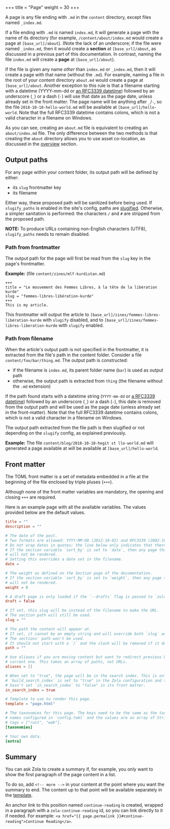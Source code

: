 +++
title = "Page"
weight = 30
+++

A page is any file ending with `.md` in the `content` directory, except files
named `_index.md`.

If a file ending with `.md` is named `index.md`, it will generate a page
with the name of its directory (for example, `/content/about/index.md` would
create a page at `[base_url]/about`). (Note the lack of an underscore; if the file
were named `_index.md`, then it would create a **section** at `[base_url]/about`, as
discussed in a previous part of this documentation.  In contrast, naming the file `index.md` will
create a **page** at `[base_url]/about`).

If the file is given any name *other* than `index.md` or `_index.md`, then it will
create a page with that name (without the `.md`). For example, naming a file in the root of your
content directory `about.md` would create a page at `[base_url]/about`.
Another exception to this rule is that a filename starting with a datetime (YYYY-mm-dd or [an RFC3339 datetime](https://www.ietf.org/rfc/rfc3339.txt)) followed by
an underscore (`_`) or a dash (`-`) will use that date as the page date, unless already set
in the front matter. The page name will be anything after `_`/`-`, so the file `2018-10-10-hello-world.md` will
be available at `[base_url]/hello-world`. Note that the full RFC3339 datetime contains colons, which is not a valid
character in a filename on Windows.

As you can see, creating an `about.md` file is equivalent to creating an
`about/index.md` file.  The only difference between the two methods is that creating
the `about` directory allows you to use asset co-location, as discussed in the
[overview](@/documentation/content/overview.md#asset-colocation) section.

## Output paths

For any page within your content folder, its output path will be defined by either:

- its `slug` frontmatter key
- its filename

Either way, these proposed path will be sanitized before being used. If `slugify_paths` is enabled in the site's config, paths are [slugified](https://docs.rs/slug/0.1.4/slug/fn.slugify.html). Otherwise, a simpler sanitation is performed: the characters `/` and `#` are stripped from the proposed path.

**NOTE:** To produce URLs containing non-English characters (UTF8), `slugify_paths` needs to remain disabled.

### Path from frontmatter

The output path for the page will first be read from the `slug` key in the page's frontmatter.

**Example:** (file `content/zines/mlf-kurdistan.md`)

```
+++
title = "Le mouvement des Femmes Libres, à la tête de la libération kurde"
slug = "femmes-libres-libération-kurde"
+++
This is my article.
```

This frontmatter will output the article to `[base_url]/zines/femmes-libres-libération-kurde` with `slugify` disabled, and to `[base_url]/zines/femmes-libres-liberation-kurde` with `slugify` enabled.

### Path from filename

When the article's output path is not specified in the frontmatter, it is extracted from the file's path in the content folder. Consider a file `content/foo/bar/thing.md`. The output path is constructed:
- if the filename is `index.md`, its parent folder name (`bar`) is used as output path
- otherwise, the output path is extracted from `thing` (the filename without the `.md` extension)

If the path found starts with a datetime string (`YYYY-mm-dd` or [a RFC3339 datetime](https://www.ietf.org/rfc/rfc3339.txt)) followed by an underscore (`_`) or a dash (`-`), this date is removed from the output path and will be used as the page date (unless already set in the front-matter). Note that the full RFC3339 datetime contains colons, which is not a valid character in a filename on Windows.

The output path extracted from the file path is then slugified or not depending on the `slugify` config, as explained previously.

**Example:** The file `content/blog/2018-10-10-hegit st
llo-world.md` will generated a page available at will be available at `[base_url]/hello-world`.

## Front matter

The TOML front matter is a set of metadata embedded in a file at the beginning of the file enclosed
by triple pluses (`+++`).

Although none of the front matter variables are mandatory, the opening and closing `+++` are required.

Here is an example page with all the available variables. The values provided below are the
default values.

```toml
title = ""
description = ""

# The date of the post.
# Two formats are allowed: YYYY-MM-DD (2012-10-02) and RFC3339 (2002-10-02T15:00:00Z).
# Do not wrap dates in quotes; the line below only indicates that there is no default date.
# If the section variable `sort_by` is set to `date`, then any page that lacks a `date`
# will not be rendered.
# Setting this overrides a date set in the filename.
date =

# The weight as defined on the Section page of the documentation.
# If the section variable `sort_by` is set to `weight`, then any page that lacks a `weight`
# will not be rendered.
weight = 0

# A draft page is only loaded if the `--drafts` flag is passed to `zola build`, `zola serve` or `zola check`.
draft = false

# If set, this slug will be instead of the filename to make the URL.
# The section path will still be used.
slug = ""

# The path the content will appear at.
# If set, it cannot be an empty string and will override both `slug` and the filename.
# The sections' path won't be used.
# It should not start with a `/` and the slash will be removed if it does.
path = ""

# Use aliases if you are moving content but want to redirect previous URLs to the
# current one. This takes an array of paths, not URLs.
aliases = []

# When set to "true", the page will be in the search index. This is only used if
# `build_search_index` is set to "true" in the Zola configuration and the parent section
# hasn't set `in_search_index` to "false" in its front matter.
in_search_index = true

# Template to use to render this page.
template = "page.html"

# The taxonomies for this page. The keys need to be the same as the taxonomy
# names configured in `config.toml` and the values are an array of String objects. For example,
# tags = ["rust", "web"].
[taxonomies]

# Your own data.
[extra]
```

## Summary

You can ask Zola to create a summary if, for example, you only want to show the first
paragraph of the page content in a list.

To do so, add <code>&lt;!-- more --&gt;</code> in your content at the point
where you want the summary to end. The content up to that point will be
available separately in the
[template](@/documentation/templates/pages-sections.md#page-variables).

An anchor link to this position named `continue-reading` is created, wrapped in a paragraph
with a `zola-continue-reading` id, so you can link directly to it if needed. For example:
`<a href="{{ page.permalink }}#continue-reading">Continue Reading</a>`.
